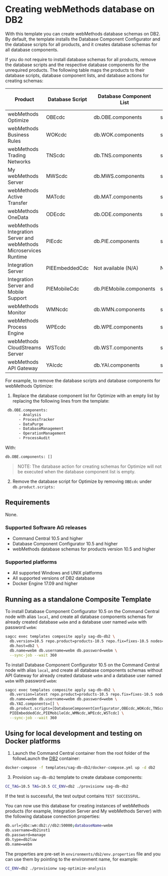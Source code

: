 <!--
 Copyright (c) 2011-2019 Software AG, Darmstadt, Germany and/or Software AG USA Inc.,
 Reston, VA, USA, and/or its subsidiaries and/or its affiliates and/or their licensors.

 SPDX-License-Identifier: Apache-2.0

   Licensed under the Apache License, Version 2.0 (the "License");
   you may not use this file except in compliance with the License.
   You may obtain a copy of the License at

       http://www.apache.org/licenses/LICENSE-2.0

   Unless required by applicable law or agreed to in writing, software
   distributed under the License is distributed on an "AS IS" BASIS,
   WITHOUT WARRANTIES OR CONDITIONS OF ANY KIND, either express or implied.
   See the License for the specific language governing permissions and
   limitations under the License.
-->

# Creating webMethods database on DB2

With this template you can create webMethods database schemas on DB2. By default, the template installs the Database Component Configurator and the database scripts for all products, and it creates database schemas for all database components.

If you do not require to install database schemas for all products, remove the database scripts and the respective database components for the unrequired products. The following table maps the products to their database scripts, database component lists, and database actions for creating schemas:

Product | Database Script | Database Component List | Database Action for Creating Schemas
--------------------|----------|---------------------|------------------
webMethods Optimize  |OBEcdc  |  db.OBE.components | schemas.OBE
webMethods Business Rules | WOKcdc|  db.WOK.components | schemas.WOK
webMethods Trading Networks | TNScdc  |  db.TNS.components | schemas.TNS
My webMethods Server | MWScdc| db.MWS.components | schemas.MWS
webMethods Active Transfer | MATcdc | db.MAT.components | schemas.MAT
webMethods OneData |  ODEcdc | db.ODE.components | schemas.ODE
webMethods Integration Server and webMethods Microservices Runtime | PIEcdc | db.PIE.components | schemas.PIE
Integration Server | PIEEmbeddedCdc | Not available (N/A) | N/A
Integration Server and Mobile Support | PIEMobileCdc | db.PIEMobile.components | schemas.PIEMobile
webMethods Monitor | WMNcdc | db.WMN.components | schemas.WMN
webMethods Process Engine | WPEcdc| db.WPE.components | schemas.WPE
webMethods CloudStreams Server | WSTcdc| db.WST.components | schemas.WST
webMethods API Gateway | YAIcdc| db.YAI.components | schemas.YAI

For example, to remove the database scripts and database components for webMethods Optimize:
1. Replace the database component list for Optimize with an empty list by replacing the following lines from the template:
```bash
 db.OBE.components: 
      - Analysis
      - ProcessTracker
      - DataPurge
      - DatabaseManagement
      - OperationManagement
      - ProcessAudit
```
With:
```bash
db.OBE.components: []
```
>NOTE: The database action for creating schemas for Optimize will not be executed when the database component list is empty.
2. Remove the database script for Optimize by removing `OBEcdc` under `db.product.scripts:`

## Requirements

None.

### Supported Software AG releases

* Command Central 10.5 and higher
* Database Component Configurator 10.5 and higher
* webMethods database schemas for products version 10.5 and higher

### Supported platforms

* All supported Windows and UNIX platforms
* All supported versions of DB2 database   
* Docker Engine 17.09 and higher

## Running as a standalone Composite Template

To install Database Component Configurator 10.5 on the Command Central node with alias `local`, and create all database components schemas for already created database `webm` and a database user named `webm` with password `webm`:

```bash
sagcc exec templates composite apply sag-db-db2 \
  db.version=10.5 repo.product=products-10.5 repo.fix=fixes-10.5 nodes=local \
  db.host=db2 \
  db.name=webm db.username=webm db.password=webm \
  --sync-job --wait 360
```

To install Database Component Configurator 10.5 on the Command Central node with alias `local`, and create all database components schemas without API Gateway for already created database `webm` and a database user named `webm` with password `webm`:

```bash
sagcc exec templates composite apply sag-db-db2 \
  db.version=latest repo.product=products-10.5 repo.fix=fixes-10.5 nodes=local \
  db.name=webm db.username=webm db.password=webm \
  db.YAI.components=[] \
  db.product.scripts=[DatabaseComponentConfigurator,OBEcdc,WOKcdc,TNScdc,MWScdc,B2BCloudCdc,MATcdc,ODEcdc,PIEcdc, \             
  PIEEmbeddedCdc,PIEMobileCdc,WMNcdc,WPEcdc,WSTcdc] \
  --sync-job --wait 360
```

## Using for local development and testing on Docker platforms

1. Launch the Command Central container from the root folder of the followLaunch the [DB2](https://hub.docker.com/r/ibmcom/db2) container:

```bash
docker-compose -f templates/sag-db-db2/docker-compose.yml up -d db2
```

3. Provision `sag-db-db2` template to create database components:

```bash
CC_TAG=10.5 TAG=10.5 CC_ENV=db2 ./provisionw sag-db-db2
```

If the test is successful, the test output contains `TEST SUCCESSFUL`.

You can now use this database for creating instances of webMethods products (for example, Integration Server and My webMethods Server) with the following database connection properties:

```bash
db.url=jdbc:wm:db2://db2:50000;databaseName=webm
db.username=db2inst1
db.password=manage
db.type=db2luw
db.name=webm
```

The properties are pre-set in `environments/db2/env.properties` file and you can use them by pointing to the environment name, for example:

```bash
CC_ENV=db2 ./provisionw sag-optimize-analysis
```
